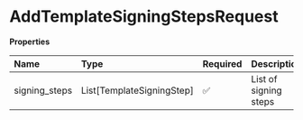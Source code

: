 # AddTemplateSigningStepsRequest

**Properties**

| Name          | Type                      | Required | Description           |
| :------------ | :------------------------ | :------- | :-------------------- |
| signing_steps | List[TemplateSigningStep] | ✅       | List of signing steps |
